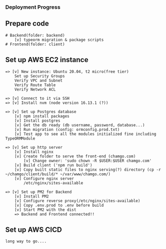 ### Deployment Progress

## Prepare code

    # Backend(folder: backend)
        [v] typeorm migration & package scripts
    # Frontend(folder: client)

## Set up AWS EC2 instance

    => [v] New instance: Ubuntu 20.04, t2 micro(free tier)
        Set up Security Groups
        Verify VPC and Subnet
        Verify Route Table
        Verify Network ACL

    => [v] Connect to it via SSH
    => [v] Install nvm (node version 16.13.1 (?))

    => [v] Set up Postgres database
        [v] npm install packages
        [v] Install postgres
        [v] Get the db ready (db username, password, database...)
        [v] Run migration (config: ormconfig.prod.txt)
        [v] Test app to see all the modules initialized fine including TypeORMModule

    => [v] Set up http server
        [v] Install nginx
        [v] Create folder to serve the front-end (chamgo.com)
            [v] Change owner: 'sudo chown -R $USER:$USER chamgo.com'
        [v] Build client ('npm run build')
        [v] Copy built static files to nginx serving(?) directory (cp -r ~/chamgo/client/build/* ~/var/www/chamgo.com/)
        [v] Configure nginx server
            /etc/nginx/sites-available

    => [v] Set up PM2 for Backend
        [v] Install PM2
        [v] Configure reverse proxy(/etc/nginx/sites-available)
        [v] Copy .env.prod to .env before build
        [v] Start PM2 with the dist
        => Backend and Frontend connected!!

## Set up AWS CICD

    long way to go....

